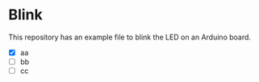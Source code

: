 # Blink

This repository has an example file to blink the LED on an Arduino board.
- [X] aa
- [ ] bb
- [ ] cc
